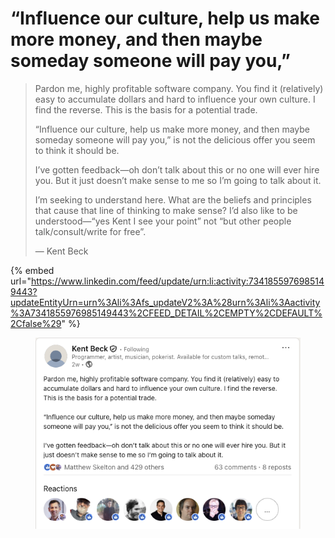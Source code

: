 # “Influence our culture, help us make more money, and then maybe someday someone will pay you,”

> Pardon me, highly profitable software company. You find it (relatively) easy to accumulate dollars and hard to influence your own culture. I find the reverse. This is the basis for a potential trade.
>
> “Influence our culture, help us make more money, and then maybe someday someone will pay you,” is not the delicious offer you seem to think it should be.
>
> I’ve gotten feedback—oh don’t talk about this or no one will ever hire you. But it just doesn’t make sense to me so I’m going to talk about it.&#x20;
>
> I’m seeking to understand here. What are the beliefs and principles that cause that line of thinking to make sense? I’d also like to be understood—“yes Kent I see your point” not “but other people talk/consult/write for free”.
>
> — Kent Beck



{% embed url="https://www.linkedin.com/feed/update/urn:li:activity:7341855976985149443?updateEntityUrn=urn%3Ali%3Afs_updateV2%3A%28urn%3Ali%3Aactivity%3A7341855976985149443%2CFEED_DETAIL%2CEMPTY%2CDEFAULT%2Cfalse%29" %}

<figure><img src="../../.gitbook/assets/image (2).png" alt=""><figcaption></figcaption></figure>
